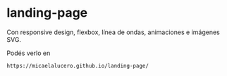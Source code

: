 # landing-page
Con responsive design, flexbox, línea de ondas, animaciones e imágenes SVG.

Podés verlo en 
```
https://micaelalucero.github.io/landing-page/
```
